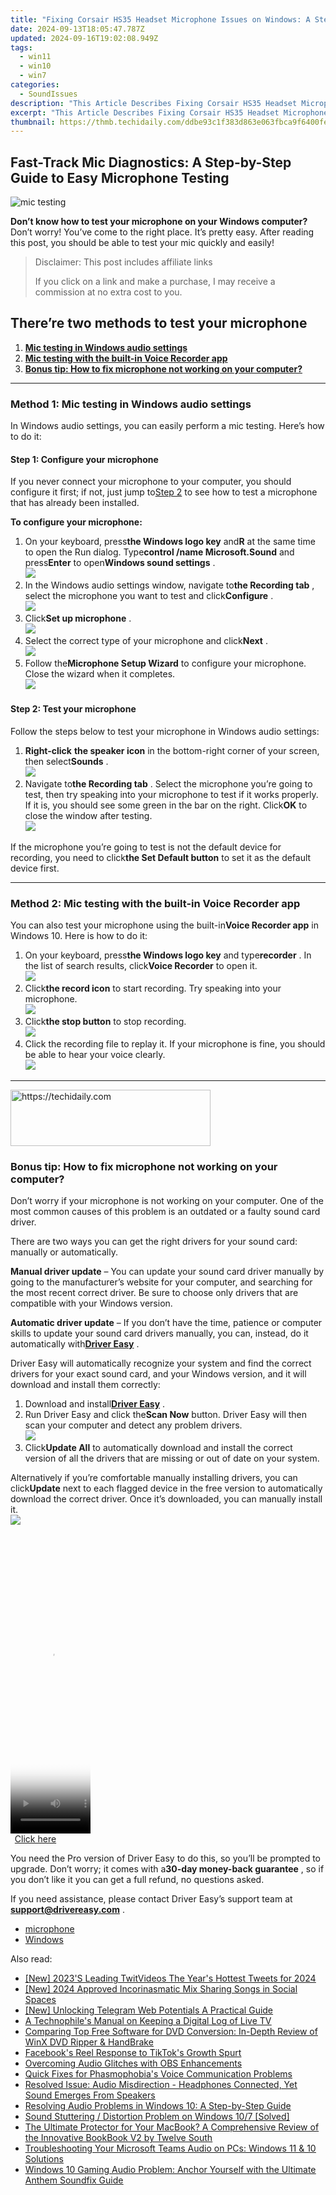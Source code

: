 ```yaml
---
title: "Fixing Corsair HS35 Headset Microphone Issues on Windows: A Step-by-Step Guide"
date: 2024-09-13T18:05:47.787Z
updated: 2024-09-16T19:02:08.949Z
tags:
  - win11
  - win10
  - win7
categories:
  - SoundIssues
description: "This Article Describes Fixing Corsair HS35 Headset Microphone Issues on Windows: A Step-by-Step Guide"
excerpt: "This Article Describes Fixing Corsair HS35 Headset Microphone Issues on Windows: A Step-by-Step Guide"
thumbnail: https://thmb.techidaily.com/ddbe93c1f383d863e063fbca9f6400fefa603d0725cd39b0f3a07fbfec69fabd.jpeg
---
```


## Fast-Track Mic Diagnostics: A Step-by-Step Guide to Easy Microphone Testing

![mic testing](https://images.drivereasy.com/wp-content/uploads/2019/05/mic1.png)

 **Don’t know how to test your microphone on your Windows computer?** Don’t worry! You’ve come to the right place. It’s pretty easy. After reading this post, you should be able to test your mic quickly and easily!

>  Disclaimer: This post includes affiliate links
>
>  If you click on a link and make a purchase, I may receive a commission at no extra cost to you.
>

## There’re two methods to test your microphone

1. **[Mic testing in Windows audio settings](https://tools.techidaily.com/drivereasy/download/)**
2. **[Mic testing with the built-in Voice Recorder app](https://tools.techidaily.com/drivereasy/download/)**
3. **[Bonus tip: How to fix microphone not working on your computer?](https://tools.techidaily.com/drivereasy/download/)**

---

### Method 1: Mic testing in Windows audio settings

 In Windows audio settings, you can easily perform a mic testing. Here’s how to do it:

#### Step 1: Configure your microphone

 If you never connect your microphone to your computer, you should configure it first; if not, just jump to[Step 2](https://tools.techidaily.com/drivereasy/download/) to see how to test a microphone that has already been installed.

**To configure your microphone:**

1. On your keyboard, press**the Windows logo key** and**R** at the same time to open the Run dialog. Type**control /name Microsoft.Sound** and press**Enter** to open**Windows sound settings** .  
![](https://images.drivereasy.com/wp-content/uploads/2019/05/2019-09-20_11-36-29-1.png)
2. In the Windows audio settings window, navigate to**the Recording tab** , select the microphone you want to test and click**Configure** .  
![](https://images.drivereasy.com/wp-content/uploads/2019/05/2019-09-20_11-37-58.png)
3. Click**Set up microphone** .  
![](https://images.drivereasy.com/wp-content/uploads/2019/05/2019-09-20_11-38-40.png)
4. Select the correct type of your microphone and click**Next** .  
![](https://images.drivereasy.com/wp-content/uploads/2019/05/2019-09-20_11-39-30.png)
5. Follow the**Microphone Setup Wizard** to configure your microphone. Close the wizard when it completes.  
![](https://images.drivereasy.com/wp-content/uploads/2019/05/2019-09-20_11-40-26.png)

#### Step 2: Test your microphone

Follow the steps below to test your microphone in Windows audio settings:

1. **Right-click** **the speaker icon** in the bottom-right corner of your screen, then select**Sounds** .  
![](https://images.drivereasy.com/wp-content/uploads/2019/05/2019-09-20_11-41-21.png)
2. Navigate to**the Recording tab** . Select the microphone you’re going to test, then try speaking into your microphone to test if it works properly. If it is, you should see some green in the bar on the right. Click**OK** to close the window after testing.  
![](https://images.drivereasy.com/wp-content/uploads/2019/05/2019-09-20_11-42-45.png)

 If the microphone you’re going to test is not the default device for recording, you need to click**the Set Default button** to set it as the default device first.

---

### Method 2: Mic testing with the built-in Voice Recorder app

 You can also test your microphone using the built-in**Voice Recorder app** in Windows 10\. Here is how to do it:

1. On your keyboard, press**the Windows logo key** and type**recorder** . In the list of search results, click**Voice Recorder** to open it.  
![](https://images.drivereasy.com/wp-content/uploads/2019/05/2019-09-20_11-44-48.png)
2. Click**the record icon** to start recording. Try speaking into your microphone.  
![](https://images.drivereasy.com/wp-content/uploads/2019/05/2019-09-20_11-45-47.png)
3. Click**the stop button** to stop recording.  
![](https://images.drivereasy.com/wp-content/uploads/2019/05/2019-09-20_11-46-27.png)
4. Click the recording file to replay it. If your microphone is fine, you should be able to hear your voice clearly.  
![](https://images.drivereasy.com/wp-content/uploads/2019/05/2019-09-20_11-47-16.png)

---

<!-- affiliate ads begin -->
<a href="https://aligracehair.sjv.io/c/5597632/2115917/19272" target="_top" id="2115917">
  <img src="//a.impactradius-go.com/display-ad/19272-2115917" border="0" alt="https://techidaily.com" width="320" height="90"/>
</a>
<img height="0" width="0" src="https://aligracehair.sjv.io/i/5597632/2115917/19272" style="position:absolute;visibility:hidden;" border="0" />
<!-- affiliate ads end -->

### Bonus tip: How to fix microphone not working on your computer?

 Don’t worry if your microphone is not working on your computer. One of the most common causes of this problem is an outdated or a faulty sound card driver.

 There are two ways you can get the right drivers for your sound card: manually or automatically.

**Manual driver update** – You can update your sound card driver manually by going to the manufacturer’s website for your computer, and searching for the most recent correct driver. Be sure to choose only drivers that are compatible with your Windows version.

**Automatic driver update** – If you don’t have the time, patience or computer skills to update your sound card drivers manually, you can, instead, do it automatically with[**Driver Easy**](https://tools.techidaily.com/drivereasy/download/) .

 Driver Easy will automatically recognize your system and find the correct drivers for your exact sound card, and your Windows version, and it will download and install them correctly:

1. Download and install[**Driver Easy**](https://tools.techidaily.com/drivereasy/download/) .
2. Run Driver Easy and click the**Scan Now** button. Driver Easy will then scan your computer and detect any problem drivers.  
![](https://images.drivereasy.com/wp-content/uploads/2019/05/2019-09-20_11-48-18.png)
3. Click**Update All** to automatically download and install the correct version of all the drivers that are missing or out of date on your system.  

 Alternatively if you’re comfortable manually installing drivers, you can click**Update** next to each flagged device in the free version to automatically download the correct driver. Once it’s downloaded, you can manually install it.  
![](https://images.drivereasy.com/wp-content/uploads/2019/05/2019-09-20_11-49-09.png)

<!-- affiliate ads begin -->
<span id="1977004">
					<video width="128" height="480" style="cursor:pointer"
           poster="//a.impactradius-go.com/display-clicktoplayimage/1977004.png"
           onclick="if(!this.playClicked){this.play();this.setAttribute('controls',true);this.playClicked=true;}">
	   <source src="//a.impactradius-go.com/display-ad/22993-1977004">
	   <img src="//a.impactradius-go.com/display-clicktoplayimage/1977004.png" style="border: none; height: 100%; width: 100%; object-fit: contain">
	</video>
	<div style="width:80px;text-align:center"><a href="javascript:window.open(decodeURIComponent('https%3A%2F%2Fhomestyler.sjv.io%2Fc%2F5597632%2F1977004%2F22993'), '_blank');void(0);">Click here</a></div>
</span>
<img height="0" width="0" src="https://imp.pxf.io/i/5597632/1977004/22993" style="position:absolute;visibility:hidden;" border="0" />
<!-- affiliate ads end -->

 You need the Pro version of Driver Easy to do this, so you’ll be prompted to upgrade. Don’t worry; it comes with a**30-day money-back guarantee** , so if you don’t like it you can get a full refund, no questions asked.

 If you need assistance, please contact Driver Easy’s support team at **[support@drivereasy.com](https://tools.techidaily.com/drivereasy/download/)**  .

* [microphone](https://tools.techidaily.com/drivereasy/download/)
* [Windows](https://tools.techidaily.com/drivereasy/download/)

<ins class="adsbygoogle"
     style="display:block"
     data-ad-format="autorelaxed"
     data-ad-client="ca-pub-7571918770474297"
     data-ad-slot="1223367746"></ins>

<ins class="adsbygoogle"
     style="display:block"
     data-ad-client="ca-pub-7571918770474297"
     data-ad-slot="8358498916"
     data-ad-format="auto"
     data-full-width-responsive="true"></ins>

<span class="atpl-alsoreadstyle">Also read:</span>
<div><ul>
<li><a href="https://twitter-videos.techidaily.com/new-2023s-leading-twitvideos-the-years-hottest-tweets-for-2024/"><u>[New] 2023'S Leading TwitVideos The Year's Hottest Tweets for 2024</u></a></li>
<li><a href="https://facebook-video-files.techidaily.com/new-2024-approved-incorinasmatic-mix-sharing-songs-in-social-spaces/"><u>[New] 2024 Approved Incorinasmatic Mix Sharing Songs in Social Spaces</u></a></li>
<li><a href="https://some-approaches.techidaily.com/new-unlocking-telegram-web-potentials-a-practical-guide/"><u>[New] Unlocking Telegram Web Potentials A Practical Guide</u></a></li>
<li><a href="https://desktop-recording.techidaily.com/a-technophiles-manual-on-keeping-a-digital-log-of-live-tv/"><u>A Technophile's Manual on Keeping a Digital Log of Live TV</u></a></li>
<li><a href="https://vp-tips.techidaily.com/comparing-top-free-software-for-dvd-conversion-in-depth-review-of-winx-dvd-ripper-and-handbrake/"><u>Comparing Top Free Software for DVD Conversion: In-Depth Review of WinX DVD Ripper & HandBrake</u></a></li>
<li><a href="https://facebook.techidaily.com/facebooks-reel-response-to-tiktoks-growth-spurt/"><u>Facebook's Reel Response to TikTok's Growth Spurt</u></a></li>
<li><a href="https://video-capture.techidaily.com/overcoming-audio-glitches-with-obs-enhancements/"><u>Overcoming Audio Glitches with OBS Enhancements</u></a></li>
<li><a href="https://sound-issues.techidaily.com/quick-fixes-for-phasmophobias-voice-communication-problems/"><u>Quick Fixes for Phasmophobia's Voice Communication Problems</u></a></li>
<li><a href="https://sound-issues.techidaily.com/resolved-issue-audio-misdirection-headphones-connected-yet-sound-emerges-from-speakers/"><u>Resolved Issue: Audio Misdirection - Headphones Connected, Yet Sound Emerges From Speakers</u></a></li>
<li><a href="https://sound-issues.techidaily.com/resolving-audio-problems-in-windows-10-a-step-by-step-guide/"><u>Resolving Audio Problems in Windows 10: A Step-by-Step Guide</u></a></li>
<li><a href="https://sound-issues.techidaily.com/sound-stuttering-distortion-problem-on-windows-107-solved/"><u>Sound Stuttering / Distortion Problem on Windows 10/7 [Solved]</u></a></li>
<li><a href="https://buynow-reviews.techidaily.com/the-ultimate-protector-for-your-macbook-a-comprehensive-review-of-the-innovative-bookbook-v2-by-twelve-south/"><u>The Ultimate Protector for Your MacBook? A Comprehensive Review of the Innovative BookBook V2 by Twelve South</u></a></li>
<li><a href="https://sound-issues.techidaily.com/troubleshooting-your-microsoft-teams-audio-on-pcs-windows-11-and-10-solutions/"><u>Troubleshooting Your Microsoft Teams Audio on PCs: Windows 11 & 10 Solutions</u></a></li>
<li><a href="https://sound-issues.techidaily.com/windows-10-gaming-audio-problem-anchor-yourself-with-the-ultimate-anthem-soundfix-guide/"><u>Windows 10 Gaming Audio Problem: Anchor Yourself with the Ultimate Anthem Soundfix Guide</u></a></li>
</ul></div>

